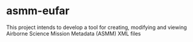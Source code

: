 # asmm-eufar
This project intends to develop a tool for creating, modifying and viewing Airborne Science Mission Metadata (ASMM) XML files
